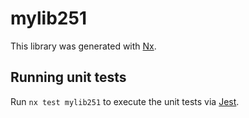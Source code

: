 # mylib251

This library was generated with [Nx](https://nx.dev).

## Running unit tests

Run `nx test mylib251` to execute the unit tests via [Jest](https://jestjs.io).
